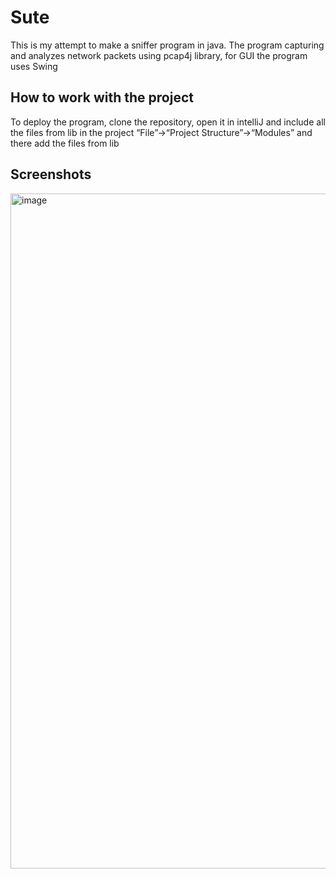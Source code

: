 
# Sute

This is my attempt to make a sniffer program in java. The program capturing and analyzes network packets using pcap4j library, for GUI the program uses Swing


## How to work with the project

To deploy the program, clone the repository, open it in intelliJ and include all the files from lib in the project “File”->“Project Structure”->“Modules” and there add the files from lib

## Screenshots
<img width="1859" height="1080" alt="image" src="https://github.com/user-attachments/assets/3cc9580e-53aa-4e0b-bfce-d872ed99f903" />

